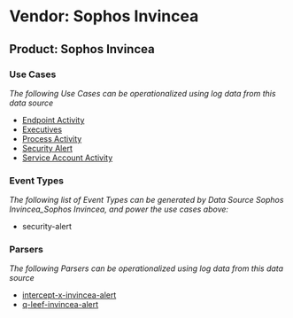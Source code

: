 Vendor: Sophos Invincea
=======================
Product: Sophos Invincea
------------------------

### Use Cases

_The following Use Cases can be operationalized using log data from this data source_

* [Endpoint Activity](../UseCases/usecase_endpoint_activity.md)
* [Executives](../UseCases/usecase_executives.md)
* [Process Activity](../UseCases/usecase_process_activity.md)
* [Security Alert](../UseCases/usecase_security_alert.md)
* [Service Account Activity](../UseCases/usecase_service_account_activity.md)


### Event Types

_The following list of Event Types can be generated by Data Source Sophos Invincea_Sophos Invincea, and power the use cases above:_

- security-alert


### Parsers

_The following Parsers can be operationalized using log data from this data source_

* [intercept-x-invincea-alert](../Parsers/parserContent_intercept-x-invincea-alert.md)
* [q-leef-invincea-alert](../Parsers/parserContent_q-leef-invincea-alert.md)
